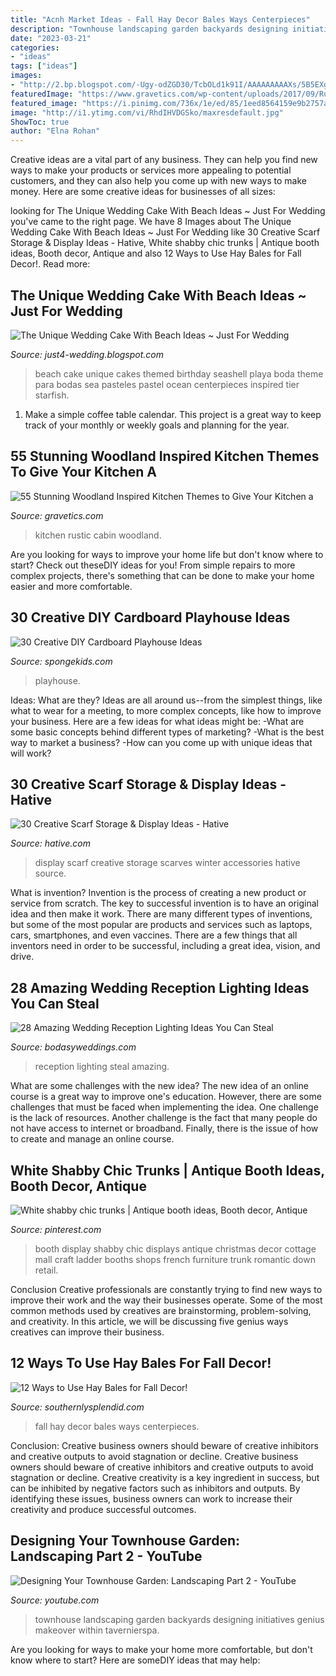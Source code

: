 ```yaml
---
title: "Acnh Market Ideas - Fall Hay Decor Bales Ways Centerpieces"
description: "Townhouse landscaping garden backyards designing initiatives genius makeover within tavernierspa"
date: "2023-03-21"
categories:
- "ideas"
tags: ["ideas"]
images:
- "http://2.bp.blogspot.com/-Ugy-odZGD30/TcbOLd1k91I/AAAAAAAAAXs/5B5EXgh9Vi8/s1600/unique-tropical-beach-wedding-cake3.jpg"
featuredImage: "https://www.gravetics.com/wp-content/uploads/2017/09/Rustic-Retreat-small-Rustic-cabin-kitchen.jpg"
featured_image: "https://i.pinimg.com/736x/1e/ed/85/1eed8564159e9b2757a6f32e742fcc1a.jpg"
image: "http://i1.ytimg.com/vi/RhdIHVDGSko/maxresdefault.jpg"
ShowToc: true
author: "Elna Rohan"
---
```



Creative ideas are a vital part of any business. They can help you find new ways to make your products or services more appealing to potential customers, and they can also help you come up with new ways to make money. Here are some creative ideas for businesses of all sizes: 

	

		
looking for The Unique Wedding Cake With Beach Ideas ~ Just For Wedding you've came to the right page. We have 8 Images about The Unique Wedding Cake With Beach Ideas ~ Just For Wedding like 30 Creative Scarf Storage &amp; Display Ideas - Hative, White shabby chic trunks | Antique booth ideas, Booth decor, Antique and also 12 Ways to Use Hay Bales for Fall Decor!. Read more:
		
    
## The Unique Wedding Cake With Beach Ideas ~ Just For Wedding

<img loading=lazy src="http://2.bp.blogspot.com/-Ugy-odZGD30/TcbOLd1k91I/AAAAAAAAAXs/5B5EXgh9Vi8/s1600/unique-tropical-beach-wedding-cake3.jpg" onerror="this.onerror=null;this.src='https://tse1.mm.bing.net/th?id=OIP.NPqqqk_H9IGX7A_oWKxIHQHaKW&amp;pid=15.1';" alt="The Unique Wedding Cake With Beach Ideas ~ Just For Wedding">

_Source: just4-wedding.blogspot.com_

>beach cake unique cakes themed birthday seashell playa boda theme para bodas sea pasteles pastel ocean centerpieces inspired tier starfish. 

	

1. Make a simple coffee table calendar. This project is a great way to keep track of your monthly or weekly goals and planning for the year.

    
## 55 Stunning Woodland Inspired Kitchen Themes To Give Your Kitchen A

<img loading=lazy src="https://www.gravetics.com/wp-content/uploads/2017/09/Rustic-Retreat-small-Rustic-cabin-kitchen.jpg" onerror="this.onerror=null;this.src='https://tse4.mm.bing.net/th?id=OIP.crRW2zNWazo_pjI7w88gFQHaJw&amp;pid=15.1';" alt="55 Stunning Woodland Inspired Kitchen Themes to Give Your Kitchen a">

_Source: gravetics.com_

>kitchen rustic cabin woodland. 

	

Are you looking for ways to improve your home life but don't know where to start? Check out theseDIY ideas for you! From simple repairs to more complex projects, there's something that can be done to make your home easier and more comfortable.

    
## 30 Creative DIY Cardboard Playhouse Ideas

<img loading=lazy src="https://spongekids.com/wp-content/uploads/2014/04/cardboard-playhouse/5-toilet-paper-roll-playhouse.jpg" onerror="this.onerror=null;this.src='https://tse3.mm.bing.net/th?id=OIP.bFwpgcAIsQCf09btIDjDeAHaJ4&amp;pid=15.1';" alt="30 Creative DIY Cardboard Playhouse Ideas">

_Source: spongekids.com_

>playhouse. 

	

Ideas: What are they?
Ideas are all around us--from the simplest things, like what to wear for a meeting, to more complex concepts, like how to improve your business. Here are a few ideas for what ideas might be: 
-What are some basic concepts behind different types of marketing? 
-What is the best way to market a business? 
-How can you come up with unique ideas that will work?

    
## 30 Creative Scarf Storage &amp; Display Ideas - Hative

<img loading=lazy src="https://hative.com/wp-content/uploads/2015/03/scarf-storage-ideas/5-creative-scarf-storage-and-display-ideas.jpg" onerror="this.onerror=null;this.src='https://tse3.mm.bing.net/th?id=OIP.C7vsjFHEckY2RiPxWHCaIwHaOn&amp;pid=15.1';" alt="30 Creative Scarf Storage &amp; Display Ideas - Hative">

_Source: hative.com_

>display scarf creative storage scarves winter accessories hative source. 

	

What is invention?
Invention is the process of creating a new product or service from scratch. The key to successful invention is to have an original idea and then make it work. There are many different types of inventions, but some of the most popular are products and services such as laptops, cars, smartphones, and even vaccines. 
There are a few things that all inventors need in order to be successful, including a great idea, vision, and drive.

    
## 28 Amazing Wedding Reception Lighting Ideas You Can Steal

<img loading=lazy src="https://bodasyweddings.com/wp-content/uploads/2018/01/steal-worthy-wedding-reception-lighting-ideas.jpg" onerror="this.onerror=null;this.src='https://tse3.mm.bing.net/th?id=OIP.cNb25Gu2oyXKFun6jSAUAgHaLH&amp;pid=15.1';" alt="28 Amazing Wedding Reception Lighting Ideas You Can Steal">

_Source: bodasyweddings.com_

>reception lighting steal amazing. 

	

What are some challenges with the new idea?
The new idea of an online course is a great way to improve one's education. However, there are some challenges that must be faced when implementing the idea. One challenge is the lack of resources. Another challenge is the fact that many people do not have access to internet or broadband. Finally, there is the issue of how to create and manage an online course.

    
## White Shabby Chic Trunks | Antique Booth Ideas, Booth Decor, Antique

<img loading=lazy src="https://i.pinimg.com/736x/1e/ed/85/1eed8564159e9b2757a6f32e742fcc1a.jpg" onerror="this.onerror=null;this.src='https://tse1.mm.bing.net/th?id=OIP.Ow_SYXTWLPR_RxQ8bnlXCgHaJ4&amp;pid=15.1';" alt="White shabby chic trunks | Antique booth ideas, Booth decor, Antique">

_Source: pinterest.com_

>booth display shabby chic displays antique christmas decor cottage mall craft ladder booths shops french furniture trunk romantic down retail. 

	

Conclusion
Creative professionals are constantly trying to find new ways to improve their work and the way their businesses operate. Some of the most common methods used by creatives are brainstorming, problem-solving, and creativity. In this article, we will be discussing five genius ways creatives can improve their business.

    
## 12 Ways To Use Hay Bales For Fall Decor!

<img loading=lazy src="https://www.southernlysplendid.com/wp-content/uploads/2017/08/hay5.jpg" onerror="this.onerror=null;this.src='https://tse3.mm.bing.net/th?id=OIP.Vmdd0Rj1IoBNTL_Xig7w6gHaLB&amp;pid=15.1';" alt="12 Ways to Use Hay Bales for Fall Decor!">

_Source: southernlysplendid.com_

>fall hay decor bales ways centerpieces. 

	

Conclusion: Creative business owners should beware of creative inhibitors and creative outputs to avoid stagnation or decline.
Creative business owners should beware of creative inhibitors and creative outputs to avoid stagnation or decline. Creative creativity is a key ingredient in success, but can be inhibited by negative factors such as inhibitors and outputs. By identifying these issues, business owners can work to increase their creativity and produce successful outcomes.

    
## Designing Your Townhouse Garden: Landscaping Part 2 - YouTube

<img loading=lazy src="http://i1.ytimg.com/vi/RhdIHVDGSko/maxresdefault.jpg" onerror="this.onerror=null;this.src='https://tse3.mm.bing.net/th?id=OIP.J-Px-5Nai1NtOL3j-cNM8AHaEK&amp;pid=15.1';" alt="Designing Your Townhouse Garden: Landscaping Part 2 - YouTube">

_Source: youtube.com_

>townhouse landscaping garden backyards designing initiatives genius makeover within tavernierspa. 

	

Are you looking for ways to make your home more comfortable, but don't know where to start? Here are someDIY ideas that may help: 

